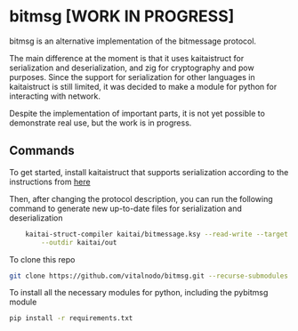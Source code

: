 # bitmsg [WORK IN PROGRESS]
bitmsg is an alternative implementation of the bitmessage protocol.

The main difference at the moment is that it uses kaitaistruct for serialization and deserialization, and zig for cryptography and pow purposes. Since the support for serialization for other languages in kaitaistruct is still limited, it was decided to make a module for python for interacting with network.

Despite the implementation of important parts, it is not yet possible to demonstrate real use, but the work is in progress.

## Commands
To get started, install kaitaistruct that supports serialization according to the instructions from [here](https://https://doc.kaitai.io/serialization.html)

Then, after changing the protocol description, you can run the following command to generate new up-to-date files for serialization and deserialization
```bash
    kaitai-struct-compiler kaitai/bitmessage.ksy --read-write --target python \
        --outdir kaitai/out
```

To clone this repo

```bash
git clone https://github.com/vitalnodo/bitmsg.git --recurse-submodules

```

To install all the necessary modules for python, including the pybitmsg module 

```bash
pip install -r requirements.txt
```